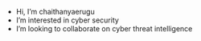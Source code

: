 -  Hi, I’m chaithanyaerugu
-  I’m interested in cyber security
-  I’m looking to collaborate on cyber threat intelligence


